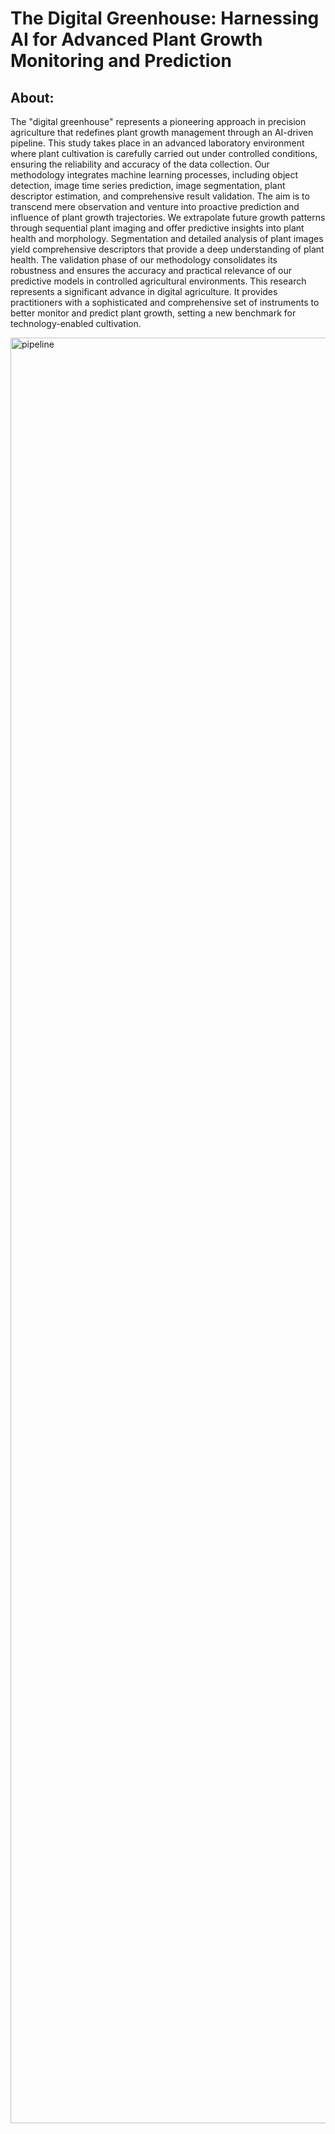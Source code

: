 # The Digital Greenhouse: Harnessing AI for Advanced Plant Growth Monitoring and Prediction
## About:
The "digital greenhouse" represents a pioneering approach in precision agriculture that redefines plant growth management through an AI-driven pipeline. This study takes place in an advanced laboratory environment where plant cultivation is carefully carried out under controlled conditions, ensuring the reliability and accuracy of the data collection. Our methodology integrates machine learning processes, including object detection, image time series prediction, image segmentation, plant descriptor estimation, and comprehensive result validation. The aim is to transcend mere observation and venture into proactive prediction and influence of plant growth trajectories. We extrapolate future growth patterns through sequential plant imaging and offer predictive insights into plant health and morphology. Segmentation and detailed analysis of plant images yield comprehensive descriptors that provide a deep understanding of plant health. The validation phase of our methodology consolidates its robustness and ensures the accuracy and practical relevance of our predictive models in controlled agricultural environments. This research represents a significant advance in digital agriculture. It provides practitioners with a sophisticated and comprehensive set of instruments to better monitor and predict plant growth, setting a new benchmark for technology-enabled cultivation. 


<img width="2857" alt="pipeline" src="https://github.com/JZdrazilX/DigGreen/assets/91844670/407b5bab-24b3-4287-a88b-0e52747e523c">




